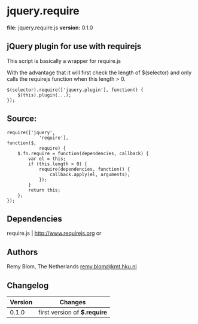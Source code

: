 jquery.require
==============
**file:** jquery.require.js
**version:** 0.1.0

jQuery plugin for use with requirejs
------------------------------------

This script is basically a wrapper for require.js

With the advantage that it will first check the length of $(selector) and only calls the requirejs function when this length > 0.

	$(selector).require(['jquery.plugin'], function() {
		$(this).plugin(...);
	});

Source:
-------
	require(['jquery',
				'require'],
	function($,
				require) {
		$.fn.require = function(dependencies, callback) {
			var el = this;
			if (this.length > 0) {
				require(dependencies, function() {
					callback.apply(el, arguments);
				});
			}
			return this;
		};
	});

Dependencies
------------
require.js | http://www.requirejs.org or

Authors
-------
Remy Blom,
The Netherlands
remy.blom@kmt.hku.nl

Changelog
---------
Version | Changes
--- | ---
0.1.0 | first version of **$.require**